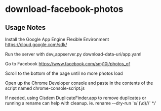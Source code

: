 download-facebook-photos
========================


Usage Notes
-----------

Install the Google App Engine Flexible Environment
https://cloud.google.com/sdk/

Run the server with
dev_appserver.py download-data-uri/app.yaml

Go to Facebook
https://www.facebook.com/smj10j/photos_of

Scroll to the bottom of the page until no more photos load

Open up the Chrome Developer console and paste in the contents of the script named
chrome-console-script.js

If needed, using Cisdem DuplicateFinder.app to remove duplicates or running a rename can help with cleanup. ie. 
rename --dry-run 's/ \(\d\)//' **/*
